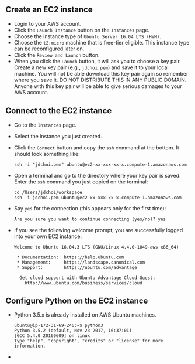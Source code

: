 ## Create an EC2 instance

* Login to your AWS account.
* Click the `Launch Instance` button on the `Instances` page.
* Choose the instance type of `Ubuntu Server 16.04 LTS (HVM)`.
* Choose the `t2.micro` machine that is free-tier eligible.  This instance type can be reconfigured later on.
* Click the `Review and Launch` button.
* When you click the `Launch` button, it will ask you to choose a key pair.  Create a new key pair (e.g., `jdchoi.pem`) and save it to your local machine.  You will not be able download this key pair again so remember where you save it.  DO NOT DISTRIBUTE THIS IN ANY PUBLIC DOMAIN. Anyone with this key pair will be able to give serious damages to your AWS account.

## Connect to the EC2 instance

* Go to the `Instances` page.

* Select the instance you just created.

* Click the `Connect` button and copy the `ssh` command at the bottom.  It should look something like:

   ```
   ssh -i "jdchoi.pem" ubuntu@ec2-xx-xxx-xx-x.compute-1.amazonaws.com
   ```

* Open a terminal and go to the directory where your key pair is saved. Enter the `ssh` command you just copied on the terminal:

   ```
   cd /Users/jdchoi/workspace
   ssh -i jdchoi.pem ubuntu@ec2-xx-xxx-xx-x.compute-1.amazonaws.com
   ```

* Say `yes` for the connection (this appears only for the first time):

   ```
   Are you sure you want to continue connecting (yes/no)? yes
   ```

* If you see the following welcome prompt, you are successfully logged into your own EC2 instance:

   ```
   Welcome to Ubuntu 16.04.3 LTS (GNU/Linux 4.4.0-1049-aws x86_64)
   
    * Documentation:  https://help.ubuntu.com
    * Management:     https://landscape.canonical.com
    * Support:        https://ubuntu.com/advantage

     Get cloud support with Ubuntu Advantage Cloud Guest:
       http://www.ubuntu.com/business/services/cloud
   ```

## Configure Python on the EC2 instance

* Python 3.5.x is already installed on AWS Ubuntu machines.

   ```
   ubuntu@ip-172-31-69-246:~$ python3
   Python 3.5.2 (default, Nov 23 2017, 16:37:01) 
   [GCC 5.4.0 20160609] on linux
   Type "help", "copyright", "credits" or "license" for more information.
   ```

* 
   